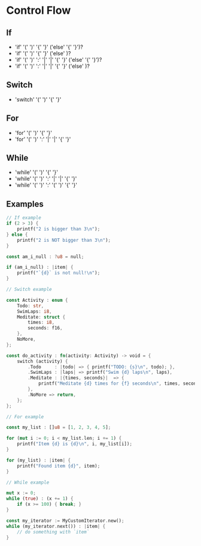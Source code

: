 # Control Flow

## If

- 'if' '(' <IFCONDITION> ')' '{' <IFBODY> '}' ('else' '{' <IFBODY> '}')?
- 'if' '(' <IFCONDITION> ')' '{' <IFBODY> '}' ('else' <IF>)?
- 'if' '(' <IFCONDITION> ')' ':' '|' <CAPTUREBODY> '|' '{' <IFBODY> '}' ('else' '{' <IFBODY> '}')?
- 'if' '(' <IFCONDITION> ')' ':' '|' <CAPTUREBODY> '|' '{' <IFBODY> '}' ('else' <IF>)?

## Switch

- 'switch' '(' <SWITCHCONDITION> ')' '{' <SWITCHBODY> '}'

## For

- 'for' '(' <FORCONDITION> ')' '{' <FORBODY> '}'
- 'for' '(' <FORCONDITION> ')' ':' '|' <CAPTUREBODY> '|' '{' <FORBODY> '}'

## While

- 'while' '(' <WHILECONDITION> ')' '{' <WHILEBODY> '}'
- 'while' '(' <WHILECONDITION> ')' ':' '|' <CAPTUREBODY> '|' '{' <WHILEBODY> '}'
- 'while' '(' <WHILECONDITION> ')' ':' '(' <WHILEUPDATEBODY> ')' '{' <WHILEBODY> '}'

## Examples

```rust
// If example
if (2 > 3) { 
    printf("2 is bigger than 3\n"); 
} else {
    printf("2 is NOT bigger than 3\n");
}

const am_i_null : ?u8 = null;

if (am_i_null) : |item| {
    printf("`{d}` is not null!\n");
}

// Switch example

const Activity : enum {
    Todo: str,
    SwimLaps: i8,
    Meditate: struct {
        times: i8,
        seconds: f16,
    },
    NoMore,
};

const do_activity : fn(activity: Activity) -> void = {
    switch (activity) {
        .Todo     : |todo| => { printf("TODO: {s}\n", todo); },
        .SwimLaps : |laps| => printf("Swim {d} laps\n", laps),
        .Meditate : |{times, seconds}|  => {
            printf("Meditate {d} times for {f} seconds\n", times, seconds);
        },
        .NoMore => return,
    };
};

// For example

const my_list : []u8 = [1, 2, 3, 4, 5];

for (mut i := 0; i < my_list.len; i += 1) {
    printf("Item {d} is {d}\n", i, my_list[i]);
}

for (my_list) : |item| {
    printf("Found item {d}", item);
}

// While example

mut x := 0;
while (true) : (x += 1) {
    if (x >= 100) { break; }
}

const my_iterator := MyCustomIterator.new();
while (my_iterator.next()) : |item| {
    // do something with `item`
}
```